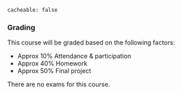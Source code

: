 ```
cacheable: false
```

### Grading

This course will be graded based on the following factors:

* Approx 10% Attendance & participation
* Approx 40% Homework
* Approx 50% Final project

There are no exams for this course.

